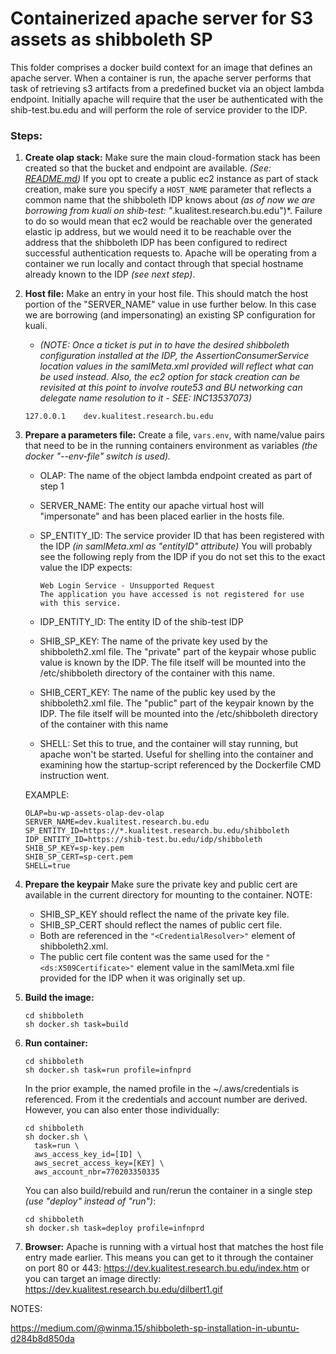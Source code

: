 # Containerized apache server for S3 assets as shibboleth SP

This folder comprises a docker build context for an image that defines an apache server.
When a container is run, the apache server performs that task of retrieving s3 artifacts from a predefined bucket via an object lambda endpoint.
Initially apache will require that the user be authenticated with the shib-test.bu.edu and will perform the role of service provider to the IDP.

### Steps:

1. **Create olap stack:**
   Make sure the main cloud-formation stack has been created so that the bucket and endpoint are available. *(See: [README.md](https://github.com/whennemuth/bu-wp-assets-olap/README.md))*
   If you opt to create a public ec2 instance as part of stack creation, make sure you specify a `HOST_NAME` parameter that reflects a common name that the shibboleth IDP knows about *(as of now we are borrowing from kuali on shib-test: "*.kualitest.research.bu.edu")*. Failure to do so would mean that ec2 would be reachable over the generated elastic ip address, but we would need it to be reachable over the address that the shibboleth IDP has been configured to redirect successful authentication requests to.
   Apache will be operating from a container we run locally and contact through that special hostname already known to the IDP *(see next step)*.

2. **Host file:**
   Make an entry in your host file. This should match the host portion of the "SERVER_NAME" value in use further below.
   In this case we are borrowing (and impersonating) an existing SP configuration for kuali.
   
   - *(NOTE: Once a ticket is put in to have the desired shibboleth configuration installed at the IDP, the AssertionConsumerService location values in the samlMeta.xml provided will reflect what can be used instead. Also, the ec2 option for stack creation can be revisited at this point to involve route53 and BU networking can delegate name resolution to it - SEE: INC13537073)*
   
   ```
   127.0.0.1	dev.kualitest.research.bu.edu
   ```
   
3. **Prepare a parameters file:**
   Create a file, `vars.env`, with name/value pairs that need to be in the running containers environment as variables *(the docker "--env-file" switch is used).*

   - OLAP: The name of the object lambda endpoint created as part of step 1

   - SERVER_NAME: The entity our apache virtual host will "impersonate" and has been placed earlier in the hosts file.

   - SP_ENTITY_ID: The service provider ID that has been registered with the IDP *(in samlMeta.xml as "entityID" attribute)*
      You will probably see the following reply from the IDP if you do not set this to the exact value the IDP expects:

      ```
      Web Login Service - Unsupported Request
      The application you have accessed is not registered for use with this service.
      ```

   - IDP_ENTITY_ID: The entity ID of the shib-test IDP

   - SHIB_SP_KEY: The name of the private key used by the shibboleth2.xml file. The "private" part of the keypair whose public value is known by the IDP. The file itself will be mounted into the /etc/shibboleth directory of the container with this name.

   - SHIB_CERT_KEY: The name of the public key used by the shibboleth2.xml file. The "public" part of the keypair known by the IDP. The file itself will be mounted into the /etc/shibboleth directory of the container with this name

   - SHELL: Set this to true, and the container will stay running, but apache won't be started. Useful for shelling into the container and examining how the startup-script referenced by the Dockerfile CMD instruction went.

   EXAMPLE:

   ```
   OLAP=bu-wp-assets-olap-dev-olap
   SERVER_NAME=dev.kualitest.research.bu.edu
   SP_ENTITY_ID=https://*.kualitest.research.bu.edu/shibboleth
   IDP_ENTITY_ID=https://shib-test.bu.edu/idp/shibboleth
   SHIB_SP_KEY=sp-key.pem
   SHIB_SP_CERT=sp-cert.pem
   SHELL=true
   ```
   
4. **Prepare the keypair**
   Make sure the private key and public cert are available in the current directory for mounting to the container.
   NOTE:

   - SHIB_SP_KEY should reflect the name of the private key file.
   - SHIB_SP_CERT should reflect the names of public cert file.
   - Both are referenced in the `"<CredentialResolver>"` element of shibboleth2.xml.
   - The public cert file content was the same used for the `"<ds:X509Certificate>"` element value in the samlMeta.xml file
      provided for the IDP when it was originally set up.

5. **Build the image:**
  
   ```
   cd shibboleth
   sh docker.sh task=build
   ```
   
5. **Run container:**
  
   ```
   cd shibboleth
   sh docker.sh task=run profile=infnprd
   ```
   
   In the prior example, the named profile in the ~/.aws/credentials is referenced. From it the credentials and account number are derived.
   However, you can also enter those individually:

   ```
   cd shibboleth
   sh docker.sh \
     task=run \
     aws_access_key_id=[ID] \
     aws_secret_access_key=[KEY] \
     aws_account_nbr=770203350335
   ```
   
   You can also build/rebuild and run/rerun the container in a single step *(use "deploy" instead of "run")*:
   
   ```
   cd shibboleth
   sh docker.sh task=deploy profile=infnprd
   ```
   
6. **Browser:**
   Apache is running with a virtual host that matches the host file entry made earlier.
   This means you can get to it through the container on port 80 or 443: 
   https://dev.kualitest.research.bu.edu/index.htm
   or you can target an image directly:
   https://dev.kualitest.research.bu.edu/dilbert1.gif

NOTES:

https://medium.com/@winma.15/shibboleth-sp-installation-in-ubuntu-d284b8d850da